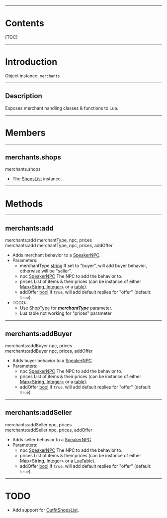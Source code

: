 
---
# Contents

[TOC]


---
# Introduction

Object instance: `merchants`


---
## Description

Exposes merchant handling classes &amp; functions to Lua.


---
# Members


---
## merchants.shops
<div class="member">
    merchants.shops
</div>

- The [ShopsList] instance.


---
# Methods


---
## merchants:add
<div class="function">
    merchants:add <span class="paramlist">merchantType, npc, prices</span>
</div>
<div class="function">
    merchants:add <span class="paramlist">merchantType, npc, prices, addOffer</span>
</div>

- Adds merchant behavior to a [SpeakerNPC].
- Parameters:
    - <span class="param">merchantType</span>
      <span class="datatype">[string][LuaString]</span>
      If set to "buyer", will add buyer behavior, otherwise will be "seller".
    - <span class="param">npc</span>
      <span class="datatype">[SpeakerNPC]</span>
      The NPC to add the behavior to.
    - <span class="param">prices</span>
      List of items &amp; their prices (can be instance of either
      [Map<String, Integer>][java.util.Map] or a [table][LuaTable]).
    - <span class="param">addOffer</span>
      <span class="datatype">[bool][LuaBoolean]</span>
      If `true`, will add default replies for "offer" (default: `true`).
- TODO:
    - Use [ShopType] for ___merchantType___ parameter.
    - <span class="fixme">Lua table not working for "prices" parameter</span>


---
## merchants:addBuyer
<div class="function">
    merchants:addBuyer <span class="paramlist">npc, prices</span>
</div>
<div class="function">
    merchants:addBuyer <span class="paramlist">npc, prices, addOffer</span>
</div>

- Adds buyer behavior to a [SpeakerNPC].
- Parameters:
    - <span class="param">npc</span>
      <span class="datatype">[SpeakerNPC]</span>
      The NPC to add the behavior to.
    - <span class="param">prices</span>
      List of items &amp; their prices (can be instance of either
      [Map<String, Integer>][java.util.Map] or a [table][LuaTable]).
    - <span class="param">addOffer</span>
      <span class="datatype">[bool][LuaBoolean]</span>
      If `true`, will add default replies for "offer" (default: `true`).


---
## merchants:addSeller
<div class="function">
    merchants:addSeller <span class="paramlist">npc, prices</span>
</div>
<div class="function">
    merchants:addSeller <span class="paramlist">npc, prices, addOffer</span>
</div>

- Adds seller behavior to a [SpeakerNPC].
- Parameters:
    - <span class="param">npc</span>
      <span class="datatype">[SpeakerNPC]</span>
      The NPC to add the behavior to.
    - <span class="param">prices</span>
      List of items &amp; their prices (can be instance of either
      [Map<String, Integer>][java.util.Map] or a [LuaTable]).
    - <span class="param">addOffer</span>
      <span class="datatype">[bool][LuaBoolean]</span>
      If `true`, will add default replies for "offer" (default: `true`).


---
# TODO

- Add support for [OutfitShopsList].


[OutfitShopsList]: /reference/java/games/stendhal/server/entity/npc/shop/OutfitShopsList.html
[ShopType]: /reference/java/games/stendhal/server/entity/npc/shop/ShopType.html
[ShopsList]: /reference/java/games/stendhal/server/entity/npc/shop/ShopsList.html
[SpeakerNPC]: /reference/java/games/stendhal/server/entity/npc/SpeakerNPC.html

[java.util.Map]: https://docs.oracle.com/en/java/javase/11/docs/api/java.base/java/util/Map.html

[LuaBoolean]: http://luaj.org/luaj/3.0/api/org/luaj/vm2/LuaBoolean.html
[LuaString]: http://luaj.org/luaj/3.0/api/org/luaj/vm2/LuaString.html
[LuaTable]: http://luaj.org/luaj/3.0/api/org/luaj/vm2/LuaTable.html
